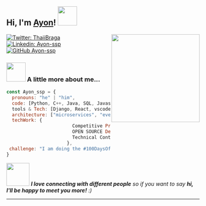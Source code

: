 <h2> Hi, I'm <a href='https://linktr.ee/AYON_SSP' target="_blank">Ayon</a>! <img src="https://media.giphy.com/media/mGcNjsfWAjY5AEZNw6/giphy.gif" width="50"></h2>
<img align='right' src="https://octodex.github.com/images/baracktocat.jpg" width="230">


[![Twitter: ThaiiBraga](https://img.shields.io/twitter/follow/AyonSsp?style=social)](https://twitter.com/AyonSsp)
[![Linkedin: Ayon-ssp](https://img.shields.io/badge/-Ayonssp-blue?style=flat-square&logo=Linkedin&logoColor=white&link=https://www.linkedin.com/in/ayon-ssp/)](https://www.linkedin.com/in/ayon-ssp/)
[![GitHub Ayon-ssp](https://img.shields.io/github/followers/Ayon-ssp?label=follow&style=social)](https://github.com/Thaiane)


### <img src="https://media.giphy.com/media/VgCDAzcKvsR6OM0uWg/giphy.gif" width="50"> A little more about me...

```javascript
const Ayon_ssp = {
  pronouns: "he" | "him",
  code: [Python, C++, Java, SQL, Javascript, Typescript, HTML, CSS, PHP],
  tools & Tech: [Django, React, vscode, Node, PostgreSQL, Docker, Linux, Git],
  architecture: ["microservices", "event-driven", "design system pattern"],
  techWork: {
                        Competitive Programming: "Solving Problems",
                        OPEN SOURCE Dev : "RandomCoderOrg",
                        Technical Content Writer: "GeeksForGeeks"
                      },
 challenge: "I am doing the #100DaysOfCode challenge focused on Django, Django REST api, React and DSA"
}
```

<img src="https://media.giphy.com/media/LnQjpWaON8nhr21vNW/giphy.gif" width="60"> <em><b>I love connecting with different people</b> so if you want to say <b>hi, I'll be happy to meet you more!</b> :)</em>

---